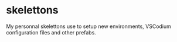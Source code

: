 # skelettons
My personnal skelettons use to setup new environments, VSCodium configuration files and other prefabs.
